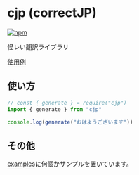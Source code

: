 # cjp (correctJP)

[![npm](https://img.shields.io/npm/v/cjp)](https://www.npmjs.com/package/cjp)

怪レい翻訳ライブラリ

[使用例](https://github.com/Submarinonline/correctJP-web)

## 使い方

```js
// const { generate } = require("cjp")
import { generate } from "cjp"

console.log(generate("おはようございます"))
```

## その他

[examples](examples)に何個かサンプルを置いています。

